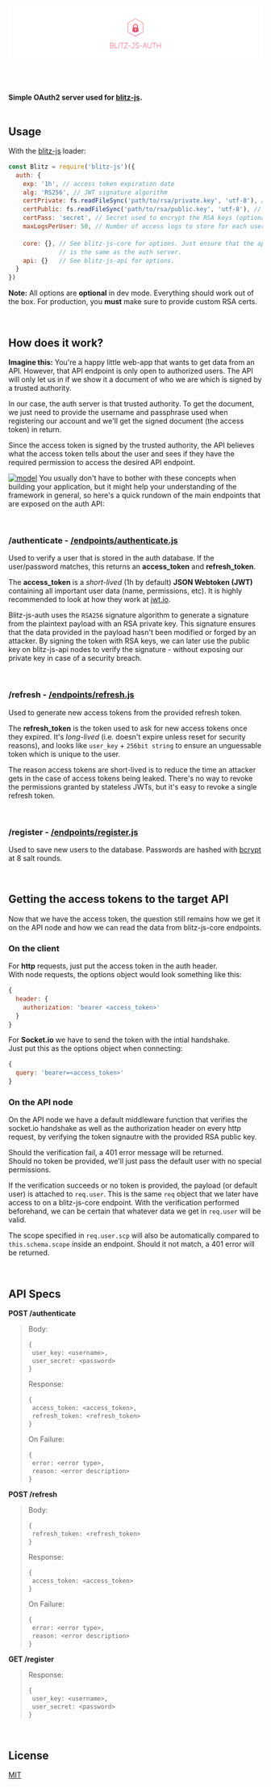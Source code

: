 [![blitz.js Authentication Server](/banner.png)](https://github.com/nexus-devs)

##

<br>

**Simple OAuth2 server used for [blitz-js](https://github.com/nexus-devs/blitz-js).**<br><br>

## Usage
With the [blitz-js](https://github.com/nexus-devs/blitz-js) loader:
```js
const Blitz = require('blitz-js')({
  auth: {
    exp: '1h', // access token expiration date
    alg: 'RS256', // JWT signature algorithm
    certPrivate: fs.readFileSync('path/to/rsa/private.key', 'utf-8'), // Private key for JWT signature
    certPublic: fs.readFileSync('path/to/rsa/public.key', 'utf-8'), // Public key for verifying JWTs
    certPass: 'secret', // Secret used to encrypt the RSA keys (optional)
    maxLogsPerUser: 50, // Number of access logs to store for each user

    core: {}, // See blitz-js-core for options. Just ensure that the api server
              // is the same as the auth server.
    api: {}   // See blitz-js-api for options.
  }
})
```
**Note:** All options are **optional** in dev mode. Everything should work out
of the box. For production, you **must** make sure to provide custom RSA certs.

<br>

## How does it work?
**Imagine this:** You're a happy little web-app that wants to get data from an API. However,
that API endpoint is only open to authorized users. The API will only let us in if we show
it a document of who we are which is signed by a trusted authority.<br>

In our case, the auth server is that trusted authority. To get the document, we just
need to provide the username and passphrase used when registering our account and
we'll get the signed document (the access token) in return.<br>

Since the access token is signed by the trusted authority, the API believes what the access
token tells about the user and sees if they have the required permission to access the desired
API endpoint.

[![model](https://i.imgur.com/68LEECm.png)](https://i.imgur.com/w1cZgwz.png)
You usually don't have to bother with these concepts when building your application,
but it might help your understanding of the framework in general, so here's a quick
rundown of the main endpoints that are exposed on the auth API:

<br>

### /authenticate - [/endpoints/authenticate.js](/endpoints/authenticate.js)

Used to verify a user that is stored in the auth database. If the user/password
matches, this returns an **access_token** and **refresh_token**.

The **access_token** is a *short-lived* (1h by default) **JSON Webtoken (JWT)**
containing all important user data (name, permissions, etc). It is highly
recommended to look at how they work at [jwt.io](https://jwt.io/).

Blitz-js-auth uses the `RSA256` signature algorithm to generate a signature from
the plaintext payload with an RSA private key.
This signature ensures that the data provided in the payload hasn't been modified
or forged by an attacker. By signing the token with RSA keys, we can
later use the public key on blitz-js-api nodes to verify the signature - without
exposing our private key in case of a security breach.


<br>

### /refresh - [/endpoints/refresh.js](/endpoints/refresh.js)

Used to generate new access tokens from the provided refresh token.

The **refresh_token** is the token used to ask for new access tokens once they
expired. It's *long-lived* (i.e. doesn't expire unless reset for security
reasons), and looks like `user_key` + `256bit string` to ensure an unguessable
token which is unique to the user.<br>

The reason access tokens are short-lived is to reduce the time an attacker gets
in the case of access tokens being leaked. There's no way to revoke the
permissions granted by stateless JWTs, but it's easy to revoke a single refresh
token.


<br>

### /register - [/endpoints/register.js](/endpoints/register.js)

Used to save new users to the database. Passwords are hashed with [bcrypt](https://en.wikipedia.org/wiki/Bcrypt) at 8
salt rounds.

<br>

## Getting the access tokens to the target API
Now that we have the access token, the question still remains how we get it on
the API node and how we can read the data from blitz-js-core endpoints.

### On the client
For **http** requests, just put the access token in the auth header.<br>
With node requests, the options object would look something like this:
```js
{
  header: {
    authorization: 'bearer <access_token>'
  }
}
```

For **Socket.io** we have to send the token with the intial handshake.<br>
Just put this as the options object when connecting:
```js
{
  query: 'bearer=<access_token>'
}
```

### On the API node
On the API node we have a default middleware function that verifies the
socket.io handshake as well as the authorization header on every http request,
by verifying the token signautre with the provided RSA public key.

Should the verification fail, a 401 error message will be returned.<br>
Should no token be provided, we'll just pass the default user with no special
permissions.

If the verification succeeds or no token is provided, the payload
(or default user) is attached to `req.user`. This is the same `req` object
that we later have access to on a blitz-js-core endpoint. With the verification
performed beforehand, we can be certain that whatever data we get in `req.user`
will be valid.

The scope specified in `req.user.scp` will also be automatically compared to
`this.schema.scope` inside an endpoint. Should it not match, a 401 error will
be returned.

<br>

## API Specs

**POST /authenticate**
>Body:
>```
>{
>  user_key: <username>,
>  user_secret: <password>
>}
>```
>Response:
>```
>{
>  access_token: <access_token>,
>  refresh_token: <refresh_token>
>}
>```
>On Failure:
>```
>{
>  error: <error type>,
>  reason: <error description>
>}
>```

**POST /refresh**
>Body:
>```
>{
>  refresh_token: <refresh_token>
>}
>```
>Response:
>```
>{
>  access_token: <access_token>
>}
>```
>On Failure:
>```
>{
>  error: <error type>,
>  reason: <error description>
>}
>```

**GET /register**
> Response:
>```
>{
>  user_key: <username>,
>  user_secret: <password>
>}
>```


<br>

## License
[MIT](/LICENSE.md)
